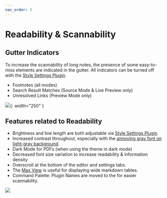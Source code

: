 ```yaml
---
nav_order: 3
---
```


# Readability & Scannability

## Gutter Indicators
To increase the scannability of long notes, the presence of some easy-to-miss elements are indicated in the gutter. All indicators can be turned off with the [Style Settings Plugin](https://github.com/mgmeyers/obsidian-style-settings/).
- Footnotes (all modes)
- Search Result Matches (Source Mode & Live Preview only)
- Unresolved Links (Preview Mode only)

![](https://user-images.githubusercontent.com/73286100/147931964-d5e5d309-d821-4fa1-86c1-4a8952a249d3.png){: width="250" }

## Features related to Readability
- Brightness and line length are both adjustable via [Style Settings Plugin](https://github.com/mgmeyers/obsidian-style-settings/).
- Increased contrast throughout, especially with the [annoying gray font on light-gray background](https://forum.obsidian.md/t/enhance-default-color-contrast-of-the-icons/23045/3).
- Dark Mode for PDFs (when using the theme in dark mode)
- Decreased font size variation to increase readability & information density
- Overscroll at the bottom of the editor and settings tabs.
- The [Max View](#max-view--focus-view) is useful for displaying wide markdown tables.
- Command Palette: Plugin Names are moved to the for easier scannability.

![](https://user-images.githubusercontent.com/73286100/144147616-59ba2513-78cc-4143-91e5-c222bc307bd9.gif)
